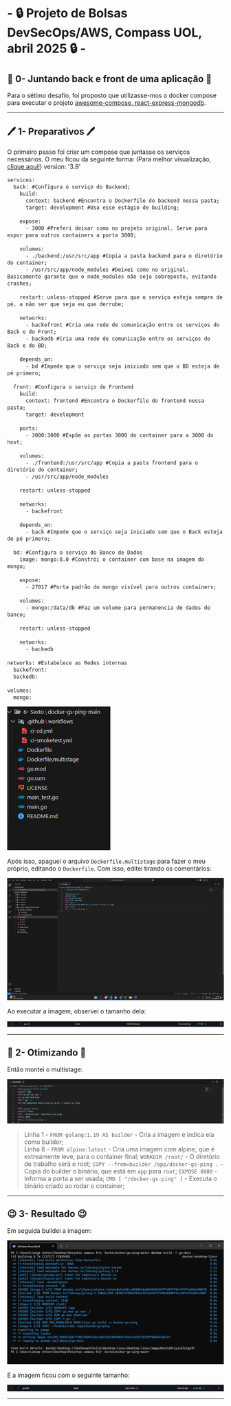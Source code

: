 # - 🔒 Projeto de Bolsas DevSecOps/AWS,  Compass UOL, abril 2025 🔒 -

## 🚧 0- Juntando back e front de uma aplicação 🚧
Para o sétimo desafio, foi proposto que utilizasse-mos o docker compose para executar o projeto [awesome-compose, react-express-mongodb](https://github.com/docker/awesome-compose/tree/master/react-express-mongodb).  

---
## 🖊️ 1- Preparativos 🖊️
O primeiro passo foi criar um compose que juntasse os serviços necessários. O meu ficou da seguinte forma: 
(Para melhor visualização, [clique aqui!](https://github.com/JorgeAntero/Compass-Uol-Desafio-2-Docker/blob/main/Desafios/Arquivos%20utilizados/docker-compose-Des7.yaml))
      version: '3.9'
    
    services:
      back: #Configura o serviço do Backend;
        build:
          context: backend #Encontra o Dockerfile do backend nessa pasta;
          target: development #Usa esse estágio de building;
    
        expose:
          - 3000 #Preferi deixar como no projeto original. Serve para expor para outros containers a porta 3000;
    
        volumes:
          - ./backend:/usr/src/app #Copia a pasta backend para o diretório do container;
          - /usr/src/app/node_modules #Deixei como no original. Basicamente garante que o node_modules não seja sobreposto, evitando crashes;
          
        restart: unless-stopped #Serve para que o serviço esteja sempre de pé, a não ser que seja eu que derrube;
    
        networks:
          - backefront #Cria uma rede de comunicação entre os serviços do Back e do Front;
          - backedb #Cria uma rede de comunicação entre os serviços do Back e do BD;
    
        depends_on:
          - bd #Impede que o serviço seja iniciado sem que o BD esteja de pé primero;
    
      front: #Configura o serviço do Frontend
        build:
          context: frontend #Encontra o Dockerfile do frontend nessa pasta;
          target: development 
    
        ports:
          - 3000:3000 #Expõe as portas 3000 do container para a 3000 do host;
    
        volumes:
          - ./frontend:/usr/src/app #Copia a pasta frontend para o diretório do container;
          - /usr/src/app/node_modules 
    
        restart: unless-stopped
    
        networks:
          - backefront
    
        depends_on:
          - back #Impede que o serviço seja iniciado sem que o Back esteja de pé primero;
    
      bd: #Configura o serviço do Banco de Dados
        image: mongo:8.0 #Constrói o container com base na imagem do mongo;
    
        expose:
          - 27017 #Porta padrão do mongo visível para outros containers;
    
        volumes:
          - mongo:/data/db #Faz um volume para permanencia de dados do banco;
          
        restart: unless-stopped
    
        networks:
          - backedb
    
    networks: #Estabelece as Redes internas
      backefront:
      backedb:
    
    volumes:
      mongo:     



![Primeiro print](/Desafios/Prints/6.1.png)  

Após isso, apaguei o arquivo `Dockerfile.multistage` para fazer o meu próprio, editando o `Dockerfile`. Com isso, editei tirando os comentários:  

![Segundo print](/Desafios/Prints/6.2.png)  

Ao executar a imagem, observei o tamanho dela:  

![Terceiro print](/Desafios/Prints/6.3.png)

---
## 🤖 2- Otimizando 🤖
Então montei o multistage:  

![Quarto print](/Desafios/Prints/6.4.png)  
>Linha 1 - `FROM golang:1.19 AS builder` - Cria a imagem e indica ela como builder;  
>Linha 8 - `FROM alpine:latest` - Cria uma imagem com alpine, que é extreamente leve, para o container final;
>`WORKDIR /root/` - O diretório de trabalho será o root;
>`COPY --from=builder /app/docker-gs-ping .` - Copia do builder o binário, que está em `app` para `root`;
>`EXPOSE 8080` - Informa a porta a ser usada;
>`CMD [ "/docker-gs-ping" ]` - Executa o binário criado ao rodar o container;

---
## 😉 3- Resultado 😉
Em seguida buildei a imagem:  

![Quinto print](/Desafios/Prints/6.5.png)  

E a imagem ficou com o seguinte tamanho:

![Quinto print](/Desafios/Prints/6.6.png)  

---

